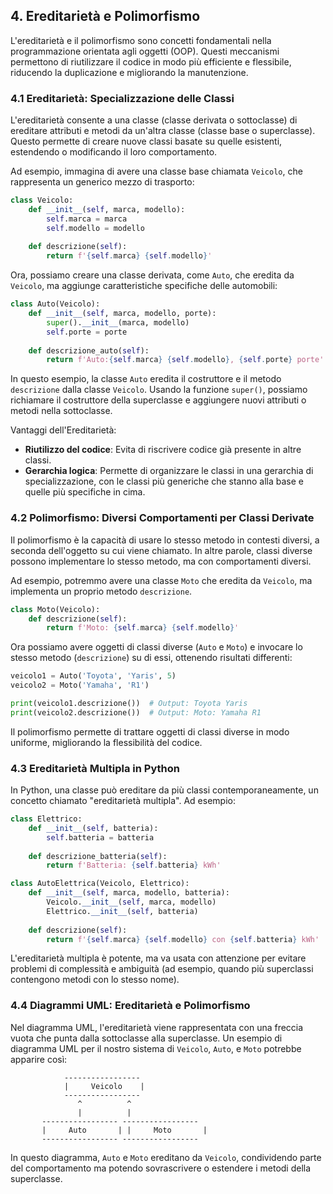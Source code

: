 ## 4. Ereditarietà e Polimorfismo

L'ereditarietà e il polimorfismo sono concetti fondamentali nella programmazione orientata agli oggetti (OOP). Questi meccanismi permettono di riutilizzare il codice in modo più efficiente e flessibile, riducendo la duplicazione e migliorando la manutenzione.

### 4.1 Ereditarietà: Specializzazione delle Classi

L'ereditarietà consente a una classe (classe derivata o sottoclasse) di ereditare attributi e metodi da un'altra classe (classe base o superclasse). Questo permette di creare nuove classi basate su quelle esistenti, estendendo o modificando il loro comportamento.

Ad esempio, immagina di avere una classe base chiamata `Veicolo`, che rappresenta un generico mezzo di trasporto:

```python
class Veicolo:
    def __init__(self, marca, modello):
        self.marca = marca
        self.modello = modello
    
    def descrizione(self):
        return f'{self.marca} {self.modello}'
```

Ora, possiamo creare una classe derivata, come `Auto`, che eredita da `Veicolo`, ma aggiunge caratteristiche specifiche delle automobili:

```python
class Auto(Veicolo):
    def __init__(self, marca, modello, porte):
        super().__init__(marca, modello)
        self.porte = porte
    
    def descrizione_auto(self):
        return f'Auto:{self.marca} {self.modello}, {self.porte} porte'
```

In questo esempio, la classe `Auto` eredita il costruttore e il metodo `descrizione` dalla classe `Veicolo`. Usando la funzione `super()`, possiamo richiamare il costruttore della superclasse e aggiungere nuovi attributi o metodi nella sottoclasse.

Vantaggi dell'Ereditarietà:
- **Riutilizzo del codice**: Evita di riscrivere codice già presente in altre classi.
- **Gerarchia logica**: Permette di organizzare le classi in una gerarchia di specializzazione, con le classi più generiche che stanno alla base e quelle più specifiche in cima.

### 4.2 Polimorfismo: Diversi Comportamenti per Classi Derivate

Il polimorfismo è la capacità di usare lo stesso metodo in contesti diversi, a seconda dell'oggetto su cui viene chiamato. In altre parole, classi diverse possono implementare lo stesso metodo, ma con comportamenti diversi.

Ad esempio, potremmo avere una classe `Moto` che eredita da `Veicolo`, ma implementa un proprio metodo `descrizione`.

```python
class Moto(Veicolo):
    def descrizione(self):
        return f'Moto: {self.marca} {self.modello}'
```

Ora possiamo avere oggetti di classi diverse (`Auto` e `Moto`) e invocare lo stesso metodo (`descrizione`) su di essi, ottenendo risultati differenti:

```python
veicolo1 = Auto('Toyota', 'Yaris', 5)
veicolo2 = Moto('Yamaha', 'R1')

print(veicolo1.descrizione())  # Output: Toyota Yaris
print(veicolo2.descrizione())  # Output: Moto: Yamaha R1
```

Il polimorfismo permette di trattare oggetti di classi diverse in modo uniforme, migliorando la flessibilità del codice.

### 4.3 Ereditarietà Multipla in Python

In Python, una classe può ereditare da più classi contemporaneamente, un concetto chiamato "ereditarietà multipla". Ad esempio:

```python
class Elettrico:
    def __init__(self, batteria):
        self.batteria = batteria
    
    def descrizione_batteria(self):
        return f'Batteria: {self.batteria} kWh'

class AutoElettrica(Veicolo, Elettrico):
    def __init__(self, marca, modello, batteria):
        Veicolo.__init__(self, marca, modello)
        Elettrico.__init__(self, batteria)
    
    def descrizione(self):
        return f'{self.marca} {self.modello} con {self.batteria} kWh'
```

L'ereditarietà multipla è potente, ma va usata con attenzione per evitare problemi di complessità e ambiguità (ad esempio, quando più superclassi contengono metodi con lo stesso nome).

### 4.4 Diagrammi UML: Ereditarietà e Polimorfismo

Nel diagramma UML, l'ereditarietà viene rappresentata con una freccia vuota che punta dalla sottoclasse alla superclasse. Un esempio di diagramma UML per il nostro sistema di `Veicolo`, `Auto`, e `Moto` potrebbe apparire così:

```
            -----------------
            |     Veicolo    |
            -----------------
               ^          ^
               |          |
       ----------------- -----------------
       |     Auto       | |     Moto       |
       ----------------- -----------------
```

In questo diagramma, `Auto` e `Moto` ereditano da `Veicolo`, condividendo parte del comportamento ma potendo sovrascrivere o estendere i metodi della superclasse.
